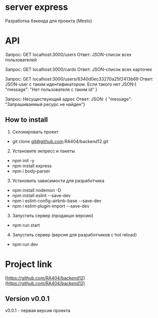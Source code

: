 # server express
Разработка бэкенда для проекта (Mesto)

# API 
Запрос: GET localhost:3000/users Ответ: JSON-список всех пользователей

Запрос: GET localhost:3000/cards Ответ: JSON-список всех карточек

Запрос: GET localhost:3000/users/8340d0ec33270a25f2413b69 Ответ: JSON-user с таким идентификатором. Если такого нет JSON:{ "message": "Нет пользователя с таким id" }

Запрос: Несуществующий адрес Ответ: JSON: { "message": "Запрашиваемый ресурс не найден"}

## How to install
1. Склонировать проект
* git clone git@github.com:RA404/backend12.git
2. Установите экпресс и пакеты
* npm init -y
* npm install express
* npm i body-parser
3. Установить зависимости для разработчика
* npm install nodemon -D
* npm install eslint --save-dev   
* npm i eslint-config-airbnb-base --save-dev
* npm i eslint-plugin-import --save-dev
3. Запустить сервер (продакшн версию)
* npm run start
4. Запустить сервер (версия для разработчиков с hot reload)
* npm run dev

# Project link 
[https://github.com/RA404/backend12](https://github.com/RA404/backend12)

## Version v0.0.1
v0.0.1 - первая версия проекта